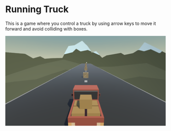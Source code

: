 # Running Truck
This is a game where you control a truck by using arrow keys to move it forward and avoid colliding with boxes.

<img src="Img/game_screenshot.png" width="800">
